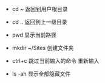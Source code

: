 
- cd ~ 返回到用户根目录
- cd .. 返回到上一级目录
- pwd 显示当前路径

- mkdir ~/Sites 创建文件夹
- ctrl+c 跳过当前输入的命令 重新输入

- ls -ah 显示全部隐藏文件
